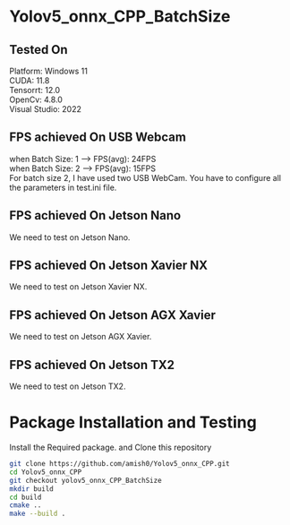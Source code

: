 <!-- Correct this file -->
# Yolov5_onnx_CPP_BatchSize
## Tested On
Platform: Windows 11 <br>
CUDA: 11.8 <br>
Tensorrt: 12.0 <br>
OpenCv: 4.8.0 <br>
Visual Studio: 2022 <br>
## FPS achieved On USB Webcam
when Batch Size: 1 --> FPS(avg): 24FPS <br>
when Batch Size: 2 --> FPS(avg): 15FPS <br>
For batch size 2, I have used two USB WebCam. You have to configure all the parameters in test.ini file. <br>
## FPS achieved On Jetson Nano
We need to test on Jetson Nano. <br>
## FPS achieved On Jetson Xavier NX
We need to test on Jetson Xavier NX. <br>
## FPS achieved On Jetson AGX Xavier
We need to test on Jetson AGX Xavier. <br>
## FPS achieved On Jetson TX2
We need to test on Jetson TX2. <br>
# Package Installation and Testing

Install the Required package. and Clone this repository
```bash
git clone https://github.com/amish0/Yolov5_onnx_CPP.git
cd Yolov5_onnx_CPP
git checkout yolov5_onnx_CPP_BatchSize
mkdir build
cd build
cmake ..
make --build .
```
